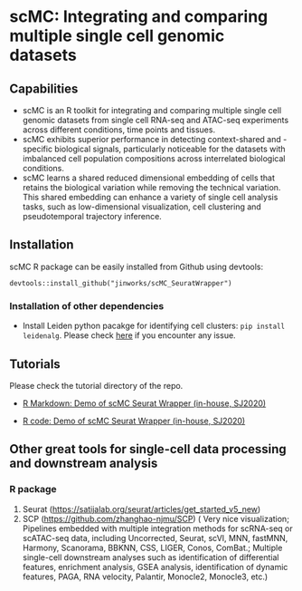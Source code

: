 # scMC: Integrating and comparing multiple single cell genomic datasets

## Capabilities
- scMC is an R toolkit for integrating and comparing multiple single cell genomic datasets from single cell RNA-seq and ATAC-seq experiments across different conditions, time points and tissues. 
- scMC exhibits superior performance in detecting context-shared and -specific biological signals, particularly noticeable for the datasets with imbalanced cell population compositions across interrelated biological conditions. 
- scMC learns a shared reduced dimensional embedding of cells that retains the biological variation while removing the technical variation. This shared embedding can enhance a variety of single cell analysis tasks, such as low-dimensional visualization, cell clustering and pseudotemporal trajectory inference. 

## Installation
scMC R package can be easily installed from Github using devtools:  

```
devtools::install_github("jinworks/scMC_SeuratWrapper")
```
### Installation of other dependencies
- Install Leiden python pacakge for identifying cell clusters: ```pip install leidenalg```. Please check [here](https://github.com/vtraag/leidenalg) if you encounter any issue.


## Tutorials
Please check the tutorial directory of the repo.

- [R Markdown: Demo of scMC Seurat Wrapper (in-house, SJ2020)](https://htmlpreview.github.io/?https://github.com/sqjin/scMC_SeuratWrapper/blob/main/tutorial/demo_scMC_SeuratWrapper_SJ2020.html)

- [R code: Demo of scMC Seurat Wrapper (in-house, SJ2020)](https://github.com/sqjin/scMC_SeuratWrapper/blob/main/tutorial/demo_scMC_SeuratWrapper_SJ2020.R)


## Other great tools for single-cell data processing and downstream analysis
### R package
1. Seurat (https://satijalab.org/seurat/articles/get_started_v5_new)
2. SCP (https://github.com/zhanghao-njmu/SCP) ( Very nice visualization; Pipelines embedded with multiple integration methods for scRNA-seq or scATAC-seq data, including Uncorrected, Seurat, scVI, MNN, fastMNN, Harmony, Scanorama, BBKNN, CSS, LIGER, Conos, ComBat.; Multiple single-cell downstream analyses such as identification of differential features, enrichment analysis, GSEA analysis, identification of dynamic features, PAGA, RNA velocity, Palantir, Monocle2, Monocle3, etc.)


